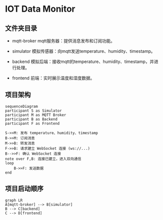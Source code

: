 
# IOT Data Monitor

## 文件夹目录

- mqtt-broker
mqtt服务器：提供消息发布和订阅功能。

- simulator
模拟传感器：向mqtt发送temperature、humidity、timestamp。

- backend
模拟后端：接收mqtt的temperature、humidity、timestamp，并进行处理。

- frontend
前端：实时展示温度和湿度数据。

## 项目架构

```mermaid
sequenceDiagram
participant S as Simulator
participant M as MQTT Broker
participant B as Backend
participant F as Frontend

S->>M: 发布 temperature、humidity、timestamp
B->>M: 订阅消息
M->>B: 转发消息
F->>B: 请求建立 WebSocket 连接 (ws://...)
B-->>F: 确认 WebSocket 连接
note over F,B: 连接已建立，进入双向通信
loop
    B->>F: 发送数据
end

```

## 项目启动顺序

```mermaid
graph LR
A[mqtt-broker] --> B[simulator]
B --> C[backend]
C --> D[frontend]
```
